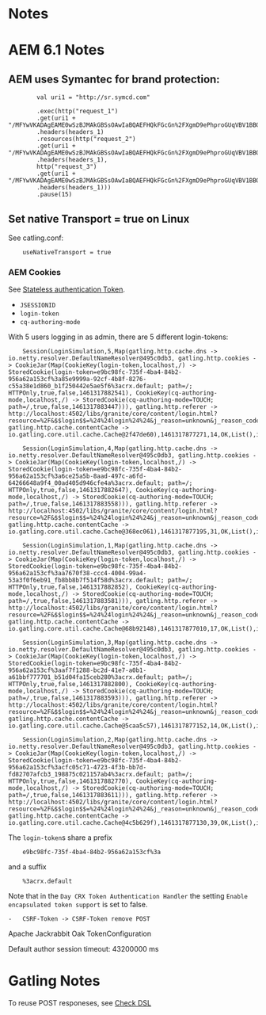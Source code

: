 # Notes

# AEM 6.1 Notes

## AEM uses Symantec for brand protection:
            
            val uri1 = "http://sr.symcd.com"
        	
            .exec(http("request_1")
			.get(uri1 + "/MFYwVKADAgEAME0wSzBJMAkGBSsOAwIaBQAEFHQkFGcGn%2FXgmD9ePhproGUqVBV1BBQBWavn3ToLWaZkY9bPIAdX1ZHnagIQW%2FIjqCeNKYjw6kdaRFom%2Bw%3D%3D")
			.headers(headers_1)
			.resources(http("request_2")
			.get(uri1 + "/MFYwVKADAgEAME0wSzBJMAkGBSsOAwIaBQAEFHQkFGcGn%2FXgmD9ePhproGUqVBV1BBQBWavn3ToLWaZkY9bPIAdX1ZHnagIQVFxOd0TKq74nCbq5zCoTZQ%3D%3D")
			.headers(headers_1),
            http("request_3")
			.get(uri1 + "/MFYwVKADAgEAME0wSzBJMAkGBSsOAwIaBQAEFHQkFGcGn%2FXgmD9ePhproGUqVBV1BBQBWavn3ToLWaZkY9bPIAdX1ZHnagIQWLtyjugCY38AlD1h%2FQdzsQ%3D%3D")
			.headers(headers_1)))
		    .pause(15)
        
## Set native Transport = true on Linux

See catling.conf:

        useNativeTransport = true           
        
### AEM Cookies

See [Stateless authentication Token](https://docs.adobe.com/docs/en/aem/6-1/administer/security/encapsulated-token.html).

* `JSESSIONID`
* `login-token`
* `cq-authoring-mode`

With 5 users logging in as admin, there are 5 different login-tokens:

		Session(LoginSimulation,5,Map(gatling.http.cache.dns -> io.netty.resolver.DefaultNameResolver@495c0db3, gatling.http.cookies -> CookieJar(Map(CookieKey(login-token,localhost,/) -> StoredCookie(login-token=e9bc98fc-735f-4ba4-84b2-956a62a153cf%3a85e9999a-92cf-4b8f-8276-c55a38e1d860_b1f250442e5ae5f6%3acrx.default; path=/; HTTPOnly,true,false,1461317882541), CookieKey(cq-authoring-mode,localhost,/) -> StoredCookie(cq-authoring-mode=TOUCH; path=/,true,false,1461317883447))), gatling.http.referer -> http://localhost:4502/libs/granite/core/content/login.html?resource=%2F&$$login$$=%24%24login%24%24&j_reason=unknown&j_reason_code=unknown, gatling.http.cache.contentCache -> io.gatling.core.util.cache.Cache@2f47de60),1461317877271,14,OK,List(),io.gatling.core.protocol.ProtocolComponentsRegistry$$Lambda$157/800596102@76f36f69)
		
		Session(LoginSimulation,4,Map(gatling.http.cache.dns -> io.netty.resolver.DefaultNameResolver@495c0db3, gatling.http.cookies -> CookieJar(Map(CookieKey(login-token,localhost,/) -> StoredCookie(login-token=e9bc98fc-735f-4ba4-84b2-956a62a153cf%3a6ce25a5b-8aad-497c-a6fd-64266648a9f4_00ad405d946cfe4a%3acrx.default; path=/; HTTPOnly,true,false,1461317882647), CookieKey(cq-authoring-mode,localhost,/) -> StoredCookie(cq-authoring-mode=TOUCH; path=/,true,false,1461317883558))), gatling.http.referer -> http://localhost:4502/libs/granite/core/content/login.html?resource=%2F&$$login$$=%24%24login%24%24&j_reason=unknown&j_reason_code=unknown, gatling.http.cache.contentCache -> io.gatling.core.util.cache.Cache@368ec061),1461317877195,31,OK,List(),io.gatling.core.protocol.ProtocolComponentsRegistry$$Lambda$157/800596102@76f36f69)
		
		Session(LoginSimulation,1,Map(gatling.http.cache.dns -> io.netty.resolver.DefaultNameResolver@495c0db3, gatling.http.cookies -> CookieJar(Map(CookieKey(login-token,localhost,/) -> StoredCookie(login-token=e9bc98fc-735f-4ba4-84b2-956a62a153cf%3aa7670f38-ccc4-4004-99a4-53a3f0f6eb91_fb8bb8b7f514f58d%3acrx.default; path=/; HTTPOnly,true,false,1461317882852), CookieKey(cq-authoring-mode,localhost,/) -> StoredCookie(cq-authoring-mode=TOUCH; path=/,true,false,1461317883581))), gatling.http.referer -> http://localhost:4502/libs/granite/core/content/login.html?resource=%2F&$$login$$=%24%24login%24%24&j_reason=unknown&j_reason_code=unknown, gatling.http.cache.contentCache -> io.gatling.core.util.cache.Cache@68b92148),1461317877010,17,OK,List(),io.gatling.core.protocol.ProtocolComponentsRegistry$$Lambda$157/800596102@76f36f69)
		
		Session(LoginSimulation,3,Map(gatling.http.cache.dns -> io.netty.resolver.DefaultNameResolver@495c0db3, gatling.http.cookies -> CookieJar(Map(CookieKey(login-token,localhost,/) -> StoredCookie(login-token=e9bc98fc-735f-4ba4-84b2-956a62a153cf%3aaf7f1288-bc2d-41e7-a0b1-a61bbf777701_b51d04fa15ceb280%3acrx.default; path=/; HTTPOnly,true,false,1461317882800), CookieKey(cq-authoring-mode,localhost,/) -> StoredCookie(cq-authoring-mode=TOUCH; path=/,true,false,1461317883593))), gatling.http.referer -> http://localhost:4502/libs/granite/core/content/login.html?resource=%2F&$$login$$=%24%24login%24%24&j_reason=unknown&j_reason_code=unknown, gatling.http.cache.contentCache -> io.gatling.core.util.cache.Cache@5caa5c57),1461317877152,14,OK,List(),io.gatling.core.protocol.ProtocolComponentsRegistry$$Lambda$157/800596102@76f36f69)
		
		Session(LoginSimulation,2,Map(gatling.http.cache.dns -> io.netty.resolver.DefaultNameResolver@495c0db3, gatling.http.cookies -> CookieJar(Map(CookieKey(login-token,localhost,/) -> StoredCookie(login-token=e9bc98fc-735f-4ba4-84b2-956a62a153cf%3acfc05c71-4723-4f3b-bb7d-fd82707afcb3_198875c021157ab4%3acrx.default; path=/; HTTPOnly,true,false,1461317882770), CookieKey(cq-authoring-mode,localhost,/) -> StoredCookie(cq-authoring-mode=TOUCH; path=/,true,false,1461317883611))), gatling.http.referer -> http://localhost:4502/libs/granite/core/content/login.html?resource=%2F&$$login$$=%24%24login%24%24&j_reason=unknown&j_reason_code=unknown, gatling.http.cache.contentCache -> io.gatling.core.util.cache.Cache@4c5b629f),1461317877130,39,OK,List(),io.gatling.core.protocol.ProtocolComponentsRegistry$$Lambda$157/800596102@76f36f69)

The `login-token`s share a prefix

		e9bc98fc-735f-4ba4-84b2-956a62a153cf%3a
		
and a suffix
	
		%3acrx.default
		
Note that in the `Day CRX Token Authentication Handler` the setting `Enable encapsulated token support` is set to false.

	-	CSRF-Token -> CSRF-Token remove POST
	
	
   
 
Apache Jackrabbit Oak TokenConfiguration

Default author session timeout: 43200000 ms


# Gatling Notes

To reuse POST responeses, see [Check DSL](http://gatling.io/docs/2.2.0/http/http_check.html)